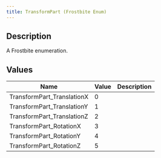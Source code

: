 ```yaml
---
title: TransformPart (Frostbite Enum)
---
```

## Description

A Frostbite enumeration.

## Values

| Name                        | Value | Description |
| --------------------------- | ----- | ----------- |
| TransformPart\_TranslationX | 0     |             |
| TransformPart\_TranslationY | 1     |             |
| TransformPart\_TranslationZ | 2     |             |
| TransformPart\_RotationX    | 3     |             |
| TransformPart\_RotationY    | 4     |             |
| TransformPart\_RotationZ    | 5     |             |
